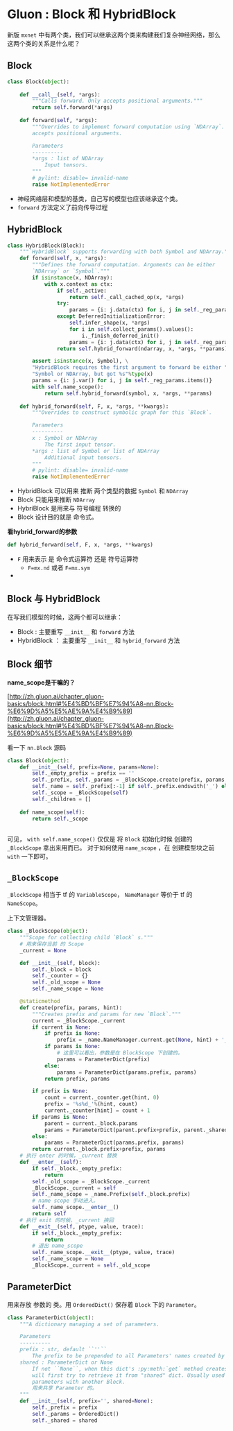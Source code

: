 # Gluon : Block 和 HybridBlock

新版 `mxnet` 中有两个类，我们可以继承这两个类来构建我们复杂神经网络，那么这两个类的关系是什么呢？



## Block

```python
class Block(object):
    
    def __call__(self, *args):
        """Calls forward. Only accepts positional arguments."""
        return self.forward(*args)
    
    def forward(self, *args):
        """Overrides to implement forward computation using `NDArray`. Only
        accepts positional arguments.

        Parameters
        ----------
        *args : list of NDArray
            Input tensors.
        """
        # pylint: disable= invalid-name
        raise NotImplementedError
```

* 神经网络层和模型的基类，自己写的模型也应该继承这个类。
* `forward` 方法定义了前向传导过程



## HybridBlock

```python
class HybridBlock(Block):
    """`HybridBlock` supports forwarding with both Symbol and NDArray."""
    def forward(self, x, *args):
        """Defines the forward computation. Arguments can be either
        `NDArray` or `Symbol`."""
        if isinstance(x, NDArray):
            with x.context as ctx:
                if self._active:
                    return self._call_cached_op(x, *args)
                try:
                    params = {i: j.data(ctx) for i, j in self._reg_params.items()}
                except DeferredInitializationError:
                    self.infer_shape(x, *args)
                    for i in self.collect_params().values():
                        i._finish_deferred_init()
                    params = {i: j.data(ctx) for i, j in self._reg_params.items()}
                return self.hybrid_forward(ndarray, x, *args, **params)

        assert isinstance(x, Symbol), \
        "HybridBlock requires the first argument to forward be either " \
        "Symbol or NDArray, but got %s"%type(x)
        params = {i: j.var() for i, j in self._reg_params.items()}
        with self.name_scope():
            return self.hybrid_forward(symbol, x, *args, **params)
  
    def hybrid_forward(self, F, x, *args, **kwargs):
        """Overrides to construct symbolic graph for this `Block`.

        Parameters
        ----------
        x : Symbol or NDArray
            The first input tensor.
        *args : list of Symbol or list of NDArray
            Additional input tensors.
        """
        # pylint: disable= invalid-name
        raise NotImplementedError
```

* HybridBlock 可以用来 推断 两个类型的数据 `Symbol` 和 `NDArray`
* Block 只能用来推断 `NDArray`
* HybriBlock 是用来与 符号编程 转换的
* Block 设计目的就是 命令式。


**看hybrid_forward的参数**

```python
def hybrid_forward(self, F, x, *args, **kwargs)
```

* `F` 用来表示 是 命令式运算符 还是 符号运算符
  * `F=mx.nd` 或者 `F=mx.sym`
* ​




## Block 与 HybridBlock

在写我们模型的时候，这两个都可以继承：

* Block : 主要重写 `__init__` 和 `forward` 方法
* HybridBlock ： 主要重写 `__init__` 和 `hybrid_forward` 方法




## Block 细节

**name_scope是干嘛的？**

[http://zh.gluon.ai/chapter_gluon-basics/block.html#%E4%BD%BF%E7%94%A8-nn.Block-%E6%9D%A5%E5%AE%9A%E4%B9%89](http://zh.gluon.ai/chapter_gluon-basics/block.html#%E4%BD%BF%E7%94%A8-nn.Block-%E6%9D%A5%E5%AE%9A%E4%B9%89)

看一下 `nn.Block` 源码

```python
class Block(object):
    def __init__(self, prefix=None, params=None):
        self._empty_prefix = prefix == ''
        self._prefix, self._params = _BlockScope.create(prefix, params, self._alias())
        self._name = self._prefix[:-1] if self._prefix.endswith('_') else self._prefix
        self._scope = _BlockScope(self)
        self._children = []
    
    def name_scope(self):
        return self._scope
    
```

可见， `with self.name_scope()` 仅仅是 将 `Block` 初始化时候 创建的 `_BlockScope` 拿出来用而已。 对于如何使用 `name_scope` ，在 创建模型块之前 `with` 一下即可。



## `_BlockScope`

`_BlockScope` 相当于 tf 的 `VariableScope`， `NameManager` 等价于 tf 的 `NameScope`。

上下文管理器。

```python
class _BlockScope(object):
    """Scope for collecting child `Block` s."""
    # 用来保存当前 的 Scope
    _current = None

    def __init__(self, block):
        self._block = block
        self._counter = {}
        self._old_scope = None
        self._name_scope = None

    @staticmethod
    def create(prefix, params, hint):
        """Creates prefix and params for new `Block`."""
        current = _BlockScope._current
        if current is None:
            if prefix is None:
                prefix = _name.NameManager.current.get(None, hint) + '_'
            if params is None:
                # 这里可以看出，参数是在 BlockScope 下创建的。
                params = ParameterDict(prefix)
            else:
                params = ParameterDict(params.prefix, params)
            return prefix, params

        if prefix is None:
            count = current._counter.get(hint, 0)
            prefix = '%s%d_'%(hint, count)
            current._counter[hint] = count + 1
        if params is None:
            parent = current._block.params
            params = ParameterDict(parent.prefix+prefix, parent._shared)
        else:
            params = ParameterDict(params.prefix, params)
        return current._block.prefix+prefix, params
    # 执行 enter 的时候，_current 替换
    def __enter__(self):
        if self._block._empty_prefix:
            return
        self._old_scope = _BlockScope._current
        _BlockScope._current = self
        self._name_scope = _name.Prefix(self._block.prefix)
        # name scope 手动进入。
        self._name_scope.__enter__()
        return self
	# 执行 exit 的时候，_current 换回
    def __exit__(self, ptype, value, trace):
        if self._block._empty_prefix:
            return
        # 退出 name_scope
        self._name_scope.__exit__(ptype, value, trace)
        self._name_scope = None
        _BlockScope._current = self._old_scope
```



## ParameterDict

用来存放 参数的 类。用 `OrderedDict()` 保存着 `Block` 下的 `Parameter`。



```python
class ParameterDict(object):
    """A dictionary managing a set of parameters.

    Parameters
    ----------
    prefix : str, default ``''``
        The prefix to be prepended to all Parameters' names created by this dict.
    shared : ParameterDict or None
        If not ``None``, when this dict's :py:meth:`get` method creates a new parameter,
        will first try to retrieve it from "shared" dict. Usually used for sharing
        parameters with another Block.
        用来共享 Parameter 的。
    """
    def __init__(self, prefix='', shared=None):
        self._prefix = prefix
        self._params = OrderedDict()
        self._shared = shared
```





